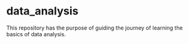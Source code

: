 # data_analysis
This repository has the purpose of guiding the journey of learning the basics of data analysis. 
